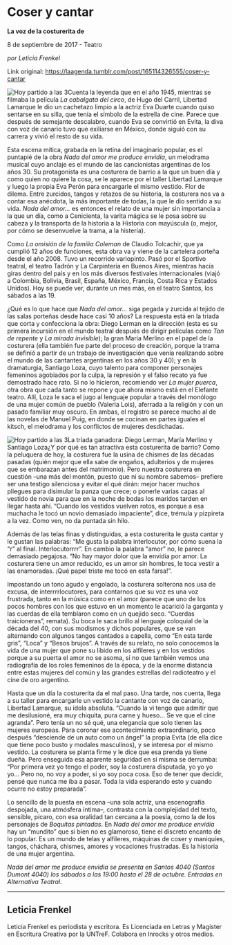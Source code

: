 # Coser y cantar

**La voz de la costurerita de**

8 de septiembre de 2017 - Teatro

_por Leticia Frenkel_

Link original: https://laagenda.tumblr.com/post/165114326555/coser-y-cantar

![Hoy partido a las 3](https://64.media.tumblr.com/7f56b3e06a3485669020b15e6c9edad8/tumblr_inline_pjzu86Eznp1t6q87u_500.jpg)Cuenta la leyenda que en el año 1945, mientras se filmaba la película *La cabalgata del circo*, de Hugo del Carril, Libertad Lamarque le dio un cachetazo limpio a la actriz Eva Duarte cuando quiso sentarse en su silla, que tenía el símbolo de la estrella de cine. Parece que después de semejante descalabro, cuando Eva se convirtió en Evita, la diva con voz de canario tuvo que exiliarse en México, donde siguió con su carrera y vivió el resto de su vida.


Esta escena mítica, grabada en la retina del imaginario popular, es el puntapié de la obra *Nada del amor me produce envidia*, un melodrama musical cuyo anclaje es el mundo de las cancionistas argentinas de los años 30. Su protagonista es una costurera de barrio a la que un buen día y como quien no quiere la cosa, se le aparece por el taller Libertad Lamarque y luego la propia Eva Perón para encargarle el mismo vestido. Flor de dilema. Entre zurcidos, tangos y retazos de su historia, la costurera nos va a contar esa anécdota, la más importante de todas, la que le dio sentido a su vida. *Nada del amor…* es entonces el relato de una mujer sin importancia a la que un día, como a Cenicienta, la varita mágica se le posa sobre su cabeza y la transporta de la historia a la Historia con mayúscula (o, mejor, por cómo se desenvuelve la trama, a la histeria). 


Como *La omisión de la familia Coleman* de Claudio Tolcachir, que ya cumplió 12 años de funciones, esta obra va y viene de la cartelera porteña desde el año 2008. Tuvo un recorrido variopinto. Pasó por el Sportivo teatral, el teatro Tadrón y La Carpintería en Buenos Aires, mientras hacía giras dentro del país y en los más diversos festivales internacionales (viajó a Colombia, Bolivia, Brasil, España, México, Francia, Costa Rica y Estados Unidos). Hoy se puede ver, durante un mes más, en el teatro Santos, los sábados a las 19.


¿Qué es lo que hace que *Nada del amor…* siga pegada y zurcida al tejido de las salas porteñas desde hace casi 10 años? La respuesta está en la triada que corta y confecciona la obra: Diego Lerman en la dirección (esta es su primera incursión en el mundo teatral después de dirigir películas como *Tan de repente* y *La mirada invisible*); la gran María Merlino en el papel de la costurera (ella también fue parte del proceso de creación, porque la trama se definió a partir de un trabajo de investigación que venía realizando sobre el mundo de las cantantes argentinas en los años 30 y 40); y en la dramaturgia, Santiago Loza, cuyo talento para componer personajes femeninos agobiados por la culpa, la represión y el falso recato ya fue demostrado hace rato. Si no lo hicieron, recomiendo ver *La mujer puerca*, otra obra que cada tanto se repone y que ahora mismo está en el Elefante teatro. Allí, Loza le saca el jugo al lenguaje popular a través del monólogo de una mujer común de pueblo (Valeria Lois), aferrada a la religión y con un pasado familiar muy oscuro. En ambas, el registro se parece mucho al de las novelas de Manuel Puig, en donde se cocinan en partes iguales el kitsch, el melodrama y los conflictos de mujeres desdichadas.


![Hoy partido a las 3](https://64.media.tumblr.com/7f56b3e06a3485669020b15e6c9edad8/tumblr_inline_pjzu86Eznp1t6q87u_500.jpg)La tríada ganadora: Diego Lerman, María Merlino y Santiago Loza¿Y por qué es tan atractiva esta costurerita de barrio? Como la peluquera de hoy, la costurera fue la usina de chismes de las décadas pasadas (quién mejor que ella sabe de engaños, adulterios y de mujeres que se embarazan antes del matrimonio). Pero nuestra costurera en cuestión –una más del montón, puesto que ni su nombre sabemos– prefiere ser una testigo silenciosa y evitar el qué dirán: mejor hacer muchos pliegues para disimular la panza que crece; o ponerle varias capas al vestido de novia para que en la noche de bodas los maridos tarden en llegar hasta ahí. “Cuando los vestidos vuelven rotos, es porque a esa muchacha le tocó un novio demasiado impaciente”, dice, trémula y pizpireta a la vez. Como ven, no da puntada sin hilo.


Además de las telas finas y distinguidas, a esta costurerita le gusta cantar y le gustan las palabras: “Me gusta la palabra interlocutor, por cómo suena la “r” al final. Interlocutorrrr”. En cambio la palabra “amor” no, le parece demasiado pegajosa. “No hay mayor dolor que la envidia por amor. La costurera tiene un amor reducido, es un amor sin hombres, le toca vestir a las enamoradas. ¡Qué papel triste me tocó en esta farsa!”. 


Impostando un tono agudo y engolado, la costurera solterona nos usa de excusa, de interrrrlocutores, para contarnos que su voz es una voz frustrada, tanto en la música como en el amor (parece que uno de los pocos hombres con los que estuvo en un momento le acarició la garganta y las cuerdas de ella temblaron como en un quejido seco. “Cuerdas traicioneras”, remata). Su boca le saca brillo al lenguaje coloquial de la década del 40, con sus modismos y dichos populares, que se van alternando con algunos tangos cantados a capella, como “En esta tarde gris”, “Loca” y “Besos brujos”. A través de su relato, no solo conocemos la vida de una mujer que pone su libido en los alfileres y en los vestidos porque a su puerta el amor no se asoma, si no que también vemos una radiografía de los roles femeninos de la época, y de la enorme distancia entre estas mujeres del común y las grandes estrellas del radioteatro y el cine de oro argentino.


Hasta que un día la costurerita da el mal paso. Una tarde, nos cuenta, llega a su taller para encargarle un vestido la cantante con voz de canario, Libertad Lamarque, su ídola absoluta. “Cuando la vi tengo que admitir que me desilusioné, era muy chiquita, pura carne y hueso… Se ve que el cine agranda”. Pero tenía un no sé qué, una elegancia que solo tienen las mujeres europeas. Para coronar ese acontecimiento extraordinario, poco después “desciende de un auto como un ángel” la propia Evita (de ella dice que tiene poco busto y modales masculinos), y se interesa por el mismo vestido. La costurera se planta firme y le dice que esa prenda ya tiene dueña. Pero enseguida esa aparente seguridad en sí misma se derrumba: “Por primera vez yo tengo el poder, soy la costurera disputada, yo yo yo yo… Pero no, no voy a poder, si yo soy poca cosa. Eso de tener que decidir, pensé que nunca me iba a pasar. Toda la vida esperando esto y cuando ocurre no estoy preparada”. 


Lo sencillo de la puesta en escena –una sola actriz, una escenografía despojada, una atmósfera íntima–, contrasta con la complejidad del texto, sensible, pícaro, con esa oralidad tan cercana a la poesía, como la de los personajes de *Boquitas pintadas*. En *Nada del amor me produce envidia* hay un “mundito” que si bien no es glamoroso, tiene el discreto encanto de lo popular. Es un mundo de telas y alfileres, máquinas de coser y maniquíes, tangos, cháchara, chismes, amores y vocaciones frustradas. Es la historia de una mujer argentina.


  
  
*Nada del amor me produce envidia se presenta en Santos 4040 (Santos Dumont 4040) los sábados a las 19:00 hasta el 28 de octubre. Entradas en Alternativa Teatral.*



---

 Leticia Frenkel
----------------

 Leticia Frenkel es periodista y escritora. Es Licenciada en Letras y Magíster en Escritura Creativa por la UNTreF. Colabora en Inrocks y otros medios. 

